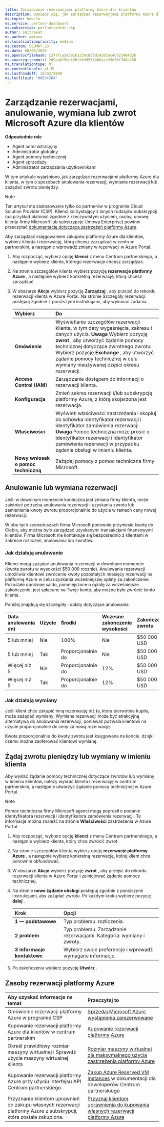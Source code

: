 ```yaml
---
title: Zarządzanie rezerwacjami platformy Azure dla klientów
description: Dowiedz się, jak zarządzać rezerwacjami platformy Azure dla klienta, w tym o sposobach anulowania rezerwacji, wymianie rezerwacji lub zażądać zwrotu pieniędzy.
ms.topic: how-to
ms.service: partner-dashboard
ms.subservice: partnercenter-csp
author: amitravat
ms.author: amrava
ms.localizationpriority: medium
ms.custom: SEOMAY.20
ms.date: 08/06/2020
ms.openlocfilehash: c377fca3e38161258c836d14202ac4db21484526
ms.sourcegitcommit: 2d9aab15ddc20cb3d9537e68ace33d36f7d8a250
ms.translationtype: MT
ms.contentlocale: pl-PL
ms.lasthandoff: 12/02/2020
ms.locfileid: "96534764"
---
```

# <a name="manage-cancel-exchange-or-refund-microsoft-azure-reservations-for-customers"></a>Zarządzanie rezerwacjami, anulowanie, wymiana lub zwrot Microsoft Azure dla klientów

**Odpowiednie role**

- Agent administracyjny
- Administrator globalny
- Agent pomocy technicznej
- Agent sprzedaży
- Administrator zarządzania użytkownikami

W tym artykule wyjaśniono, jak zarządzać rezerwacjami platformy Azure dla klienta, w tym o sposobach anulowania rezerwacji, wymianie rezerwacji lub zażądać zwrotu pieniędzy.

> [!NOTE]
> Ten artykuł ma zastosowanie tylko do partnerów w programie Cloud Solution Provider (CSP). Klienci korzystający z innych rodzajów subskrypcji (na przykład płatność zgodnie z rzeczywistym użyciem, osoby, umowę klienta firmy Microsoft lub subskrypcje Umowa Enterprise) powinni przeczytać [dokumentację dotyczącą zastrzeżeń platformy Azure](/azure/cost-management-billing/reservations).

Aby zarządzać księgowaniem zakupów platformy Azure dla klientów, wybierz klienta i rezerwację, którą chcesz zarządzać w centrum partnerskim, a następnie wprowadź zmiany w rezerwacji w Azure Portal.

1. Aby rozpocząć, wybierz opcję **klienci** z menu Centrum partnerskiego, a następnie wybierz klienta, którego rezerwacje chcesz zarządzać. 

2. Na stronie szczegółów klienta wybierz pozycję **rezerwacje platformy Azure** , a następnie wybierz konkretną rezerwację, którą chcesz zarządzać.  

3. W obszarze **Akcje** wybierz pozycję **Zarządzaj** , aby przejść do rekordu rezerwacji klienta w Azure Portal. Na stronie Szczegóły rezerwacji postępuj zgodnie z poniższymi instrukcjami, aby wykonać zadania.  

    | **Wybierz**   | **Do**    |
    |:-----------------------------|:-----------------|
    | **Omówienie**   | Wyświetlanie szczegółów rezerwacji klienta, w tym daty wygaśnięcia, zakresu i danych użycia. **Uwaga** Wybierz pozycję **zwrot** , aby utworzyć żądanie pomocy technicznej dotyczące zwrotnego zwrotu. Wybierz pozycję **Exchange** , aby utworzyć żądanie pomocy technicznej w celu wymiany nieużywanej części okresu rezerwacji.  
    | **Access Control (IAM)**   | Zarządzanie dostępem do informacji o rezerwacji klienta.|
    | **Konfiguracja**   | Zmień zakres rezerwacji i/lub subskrypcję platformy Azure, z którą skojarzona jest rezerwacja.    |
    | **Właściwości**   | Wyświetl właściwości zastrzeżenia i skopiuj do schowka identyfikator rezerwacji i identyfikator zamówienia rezerwacji. **Uwaga** Pomoc techniczna może prosić o identyfikator rezerwacji i identyfikator zamówienia rezerwacji w przypadku żądania obsługi w imieniu klienta.    |
    | **Nowy wniosek o pomoc techniczną**    | Zażądaj pomocy z pomoc techniczna firmy Microsoft.   |
 
## <a name="cancel-or-exchange-a-reservation"></a>Anulowanie lub wymiana rezerwacji

Jeśli w dowolnym momencie konieczna jest zmiana firmy klienta, może zaistnieć potrzeba anulowania rezerwacji i uzyskania zwrotu lub zamienienia kwoty zwrotu proporcjonalnie do użycia w ramach ceny nowej rezerwacji.

W obu tych scenariuszach firma Microsoft ponownie przyniesie kwotę do Ciebie, aby można było zarządzać uzyskanymi transakcjami finansowymi klientów. Firma Microsoft nie kontaktuje się bezpośrednio z klientami w zakresie rozliczeń, anulowania lub zwrotów.

### <a name="how-cancellations-work"></a>Jak działają anulowanie

Klienci mogą zażądać anulowania rezerwacji w dowolnym momencie (kwota zwrotu w wysokości $50 000 rocznie). Anulowanie rezerwacji umożliwia klientowi zwrócenie kwoty pozostałych miesięcy rezerwacji na platformę Azure w celu uzyskania wcześniejszej opłaty za zakończenie. Pozostałe obniżone saldo, pomniejszone o opłatę za wcześniejsze zakończenie, jest spłacane na Twoje konto, aby można było zwrócić konto klienta. 

Poniżej znajdują się szczegóły i opłaty dotyczące anulowania.


|**Data anulowania**<br> dni   |**Użycie**    |**Środki**  |**Wczesne zakończenie**<br> wysokości    |**Zakończenie zwrotu** | 
|:----------------------------------|:------------|:-----------|:--------------------------------|:--------------|
|5 lub mniej                         | Nie          | 100%       | Nie                              | $50 000 USD   |
|5 lub mniej                         | Tak         | Proporcjonalnie do  | Nie                              | $50 000 USD   |
|Więcej niż 5                        | Nie          | Proporcjonalnie do  | 12%                             | $50 000 USD   |
|Więcej niż 5                        | Tak         | Proporcjonalnie do  | 12%                             | $50 000 USD   |

### <a name="how-exchanges-work"></a>Jak działają wymiany 

Jeśli klient chce zakupić inną rezerwację niż ta, która pierwotnie kupiła, może zażądać wymiany. Wymiana rezerwacji może być atrakcyjną alternatywą do anulowania rezerwacji, ponieważ pozwala klientowi na użycie proporcjonalnie do ceny za nową rezerwację. 

Kwota proporcjonalnie do kwoty zwrotu jest księgowana na koncie, dzięki czemu można zaoferować klientowi wymianę.

## <a name="request-a-refund-or-exchange-on-behalf-of-a-customer"></a>Żądaj zwrotu pieniędzy lub wymiany w imieniu klienta

Aby wysłać żądanie pomocy technicznej dotyczące zwrotów lub wymiany w imieniu klientów, należy wybrać klienta i rezerwację w centrum partnerskim, a następnie utworzyć żądanie pomocy technicznej w Azure Portal. 

>[!NOTE]
>Pomoc techniczna firmy Microsoft agenci mogą poprosił o podanie identyfikatora rezerwacji i identyfikatora zamówienia rezerwacji. Te informacje można znaleźć na stronie **Właściwości** zastrzeżenia w Azure Portal.

1. Aby rozpocząć, wybierz opcję **klienci** z menu Centrum partnerskiego, a następnie wybierz klienta, który chce zwrócić zwrot. 

2. Na stronie szczegółów klienta wybierz opcję **rezerwacje platformy Azure** , a następnie wybierz konkretną rezerwację, której klient chce ponownie obfundować.  

3. W obszarze **Akcje** wybierz pozycję **zwrot** , aby przejść do rekordu rezerwacji klienta w Azure Portal i zainicjować żądanie pomocy technicznej.  

4. Na stronie **nowe żądanie obsługi** postępuj zgodnie z poniższymi instrukcjami, aby zażądać zwrotu. Po każdym kroku wybierz pozycję **dalej** . 

   |**Krok**                    |**Opcji**    |
   |:---------------------------|:-----------------|
   |**1 — podstawowe**                |Typ problemu: rozliczenia.  |
   |**2 problem**               |Typ problemu: Zarządzanie rezerwacjami. Kategoria: wymiany i zwroty. |
   |**3 informacje kontaktowe**   |Wybierz swoje preferencje i wprowadź wymagane informacje. 

5. Po zakończeniu wybierz pozycję **Utwórz** .

## <a name="azure-reservations-resources"></a>Zasoby rezerwacji platformy Azure

|**Aby uzyskać informacje na temat**   |**Przeczytaj to**    |
|:-----------------------------|:-----------------|
|Omówienie rezerwacji platformy Azure w programie CSP  | [Sprzedaj Microsoft Azure wystąpienia zarezerwowane](azure-reservations.md) |
|Kupowanie rezerwacji platformy Azure dla klientów w centrum partnerskim   | [Kupowanie rezerwacji platformy Azure](azure-reservations-buying.md) |
|Określ prawidłowy rozmiar maszyny wirtualnej i Sprawdź użycie maszyny wirtualnej klienta   | [Rozmiar maszyny wirtualnej dla maksymalnego użycia zastrzeżenia platformy Azure](azure-usage.md)   |
|Kupowanie rezerwacji platformy Azure przy użyciu interfejsu API Centrum partnerskiego | [Zakup Azure Reserved VM Instances](/partner-center/develop/purchase-azure-reservations) w dokumentacji dla deweloperów Centrum partnerskiego   |
|Przyznanie klientom uprawnień do zakupu własnych rezerwacji platformy Azure z subskrypcji, która została zakupiona. | [Przyznaj klientom uprawnienia do kupowania własnych rezerwacji platformy Azure](give-customers-permission.md)   |